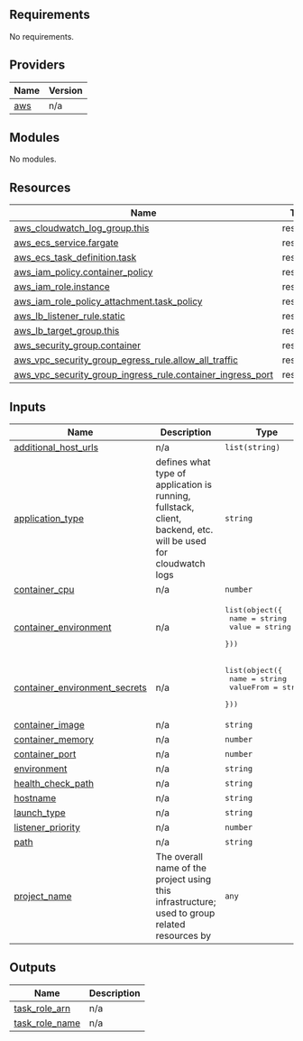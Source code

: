 <!-- BEGIN_TF_DOCS -->
## Requirements

No requirements.

## Providers

| Name | Version |
|------|---------|
| <a name="provider_aws"></a> [aws](#provider\_aws) | n/a |

## Modules

No modules.

## Resources

| Name | Type |
|------|------|
| [aws_cloudwatch_log_group.this](https://registry.terraform.io/providers/hashicorp/aws/latest/docs/resources/cloudwatch_log_group) | resource |
| [aws_ecs_service.fargate](https://registry.terraform.io/providers/hashicorp/aws/latest/docs/resources/ecs_service) | resource |
| [aws_ecs_task_definition.task](https://registry.terraform.io/providers/hashicorp/aws/latest/docs/resources/ecs_task_definition) | resource |
| [aws_iam_policy.container_policy](https://registry.terraform.io/providers/hashicorp/aws/latest/docs/resources/iam_policy) | resource |
| [aws_iam_role.instance](https://registry.terraform.io/providers/hashicorp/aws/latest/docs/resources/iam_role) | resource |
| [aws_iam_role_policy_attachment.task_policy](https://registry.terraform.io/providers/hashicorp/aws/latest/docs/resources/iam_role_policy_attachment) | resource |
| [aws_lb_listener_rule.static](https://registry.terraform.io/providers/hashicorp/aws/latest/docs/resources/lb_listener_rule) | resource |
| [aws_lb_target_group.this](https://registry.terraform.io/providers/hashicorp/aws/latest/docs/resources/lb_target_group) | resource |
| [aws_security_group.container](https://registry.terraform.io/providers/hashicorp/aws/latest/docs/resources/security_group) | resource |
| [aws_vpc_security_group_egress_rule.allow_all_traffic](https://registry.terraform.io/providers/hashicorp/aws/latest/docs/resources/vpc_security_group_egress_rule) | resource |
| [aws_vpc_security_group_ingress_rule.container_ingress_port](https://registry.terraform.io/providers/hashicorp/aws/latest/docs/resources/vpc_security_group_ingress_rule) | resource |

## Inputs

| Name | Description | Type | Default | Required |
|------|-------------|------|---------|:--------:|
| <a name="input_additional_host_urls"></a> [additional\_host\_urls](#input\_additional\_host\_urls) | n/a | `list(string)` | `[]` | no |
| <a name="input_application_type"></a> [application\_type](#input\_application\_type) | defines what type of application is running, fullstack, client, backend, etc. will be used for cloudwatch logs | `string` | n/a | yes |
| <a name="input_container_cpu"></a> [container\_cpu](#input\_container\_cpu) | n/a | `number` | `256` | no |
| <a name="input_container_environment"></a> [container\_environment](#input\_container\_environment) | n/a | <pre>list(object({<br/>    name = string<br/>    value = string<br/>  }))</pre> | n/a | yes |
| <a name="input_container_environment_secrets"></a> [container\_environment\_secrets](#input\_container\_environment\_secrets) | n/a | <pre>list(object({<br/>    name = string<br/>    valueFrom = string<br/>  }))</pre> | `[]` | no |
| <a name="input_container_image"></a> [container\_image](#input\_container\_image) | n/a | `string` | n/a | yes |
| <a name="input_container_memory"></a> [container\_memory](#input\_container\_memory) | n/a | `number` | `1024` | no |
| <a name="input_container_port"></a> [container\_port](#input\_container\_port) | n/a | `number` | n/a | yes |
| <a name="input_environment"></a> [environment](#input\_environment) | n/a | `string` | n/a | yes |
| <a name="input_health_check_path"></a> [health\_check\_path](#input\_health\_check\_path) | n/a | `string` | `"/"` | no |
| <a name="input_hostname"></a> [hostname](#input\_hostname) | n/a | `string` | n/a | yes |
| <a name="input_launch_type"></a> [launch\_type](#input\_launch\_type) | n/a | `string` | `"fargate"` | no |
| <a name="input_listener_priority"></a> [listener\_priority](#input\_listener\_priority) | n/a | `number` | n/a | yes |
| <a name="input_path"></a> [path](#input\_path) | n/a | `string` | `null` | no |
| <a name="input_project_name"></a> [project\_name](#input\_project\_name) | The overall name of the project using this infrastructure; used to group related resources by | `any` | n/a | yes |

## Outputs

| Name | Description |
|------|-------------|
| <a name="output_task_role_arn"></a> [task\_role\_arn](#output\_task\_role\_arn) | n/a |
| <a name="output_task_role_name"></a> [task\_role\_name](#output\_task\_role\_name) | n/a |
<!-- END_TF_DOCS -->